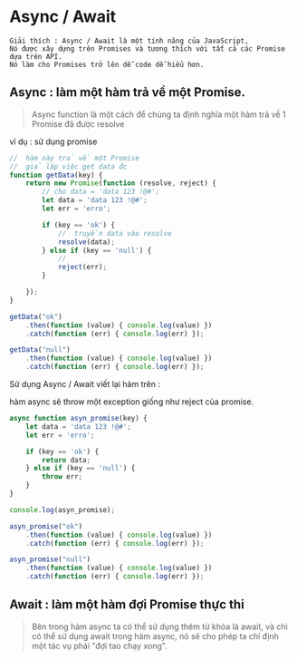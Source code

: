 # Async / Await

    Giải thích : Async / Await là một tính năng của JavaScript, 
    Nó được xây dựng trên Promises và tương thích với tất cả các Promise dựa trên API. 
    Nó làm cho Promises trở lên dễ code dễ hiểu hơn.

## Async : làm một hàm trả về một Promise.

> Async function là một cách để chúng ta định nghĩa một hàm trả về 1 Promise đã được resolve 

ví dụ : sử dụng promise 
```js
//  hàm này trả về một Promise 
//  giả lập việc get data đc  
function getData(key) {
    return new Promise(function (resolve, reject) {
        // cho data = 'data 123 !@#';
        let data = 'data 123 !@#';
        let err = 'erro';

        if (key == 'ok') {
            //  truyền data vào resolve
            resolve(data);
        } else if (key == 'null') {
            // 
            reject(err);
        }

    });
}

getData("ok")
    .then(function (value) { console.log(value) })
    .catch(function (err) { console.log(err) });

getData("null")
    .then(function (value) { console.log(value) })
    .catch(function (err) { console.log(err) });

```
Sử dụng Async / Await viết lại hàm trên :

hàm async sẽ throw một exception giống như reject của promise.

```js
async function asyn_promise(key) {
    let data = 'data 123 !@#';
    let err = 'erro';

    if (key == 'ok') {
        return data;
    } else if (key == 'null') {
        throw err;
    }
}

console.log(asyn_promise);

asyn_promise("ok")
    .then(function (value) { console.log(value) })
    .catch(function (err) { console.log(err) });

asyn_promise("null")
    .then(function (value) { console.log(value) })
    .catch(function (err) { console.log(err) });

```

## Await : làm một hàm đợi Promise thực thi
> Bên trong hàm async ta có thể sử dụng thêm từ khóa là await, và chỉ có thể sử dụng await trong hàm async, nó sẽ cho phép ta chỉ định một tác vụ phải "đợi tao chạy xong".